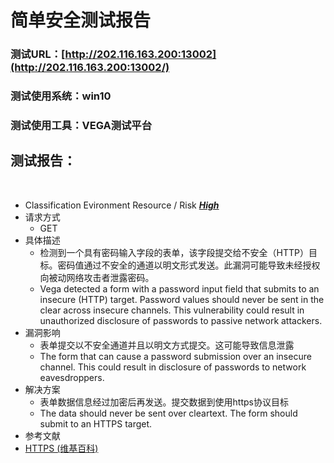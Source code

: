 # 			简单安全测试报告



### 测试URL：[http://202.116.163.200:13002](http://202.116.163.200:13002/)

### 测试使用系统：win10

### 测试使用工具：VEGA测试平台





## 测试报告：

​				

- Classification			Evironment
   Resource	                        /
    Risk			               ***<u>High</u>***
- 请求方式
   - GET
- 具体描述
   - 检测到一个具有密码输入字段的表单，该字段提交给不安全（HTTP）目标。密码值通过不安全的通道以明文形式发送。此漏洞可能导致未经授权向被动网络攻击者泄露密码。
   - Vega detected a form with a password input field that submits to an insecure (HTTP) target. Password values should never be sent in the clear across insecure channels. This vulnerability could result in unauthorized disclosure of passwords to passive network attackers.
- 漏洞影响
   - 表单提交以不安全通道并且以明文方式提交。这可能导致信息泄露
   - The form that can cause a password submission over an insecure channel.
   This could result in disclosure of passwords to network eavesdroppers.
- 解决方案
   - 表单数据信息经过加密后再发送。提交数据到使用https协议目标
   - The data should never be sent over cleartext. The form should submit to an HTTPS target.
- 参考文献
- [HTTPS (维基百科)](http://en.wikipedia.org/wiki/HTTP_Secure)

